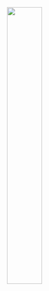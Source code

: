 <p align="center" >
<img width="40%" src="http://romainthomas.fr/logo_blue_with_name_500.png"/><br />
</p>

